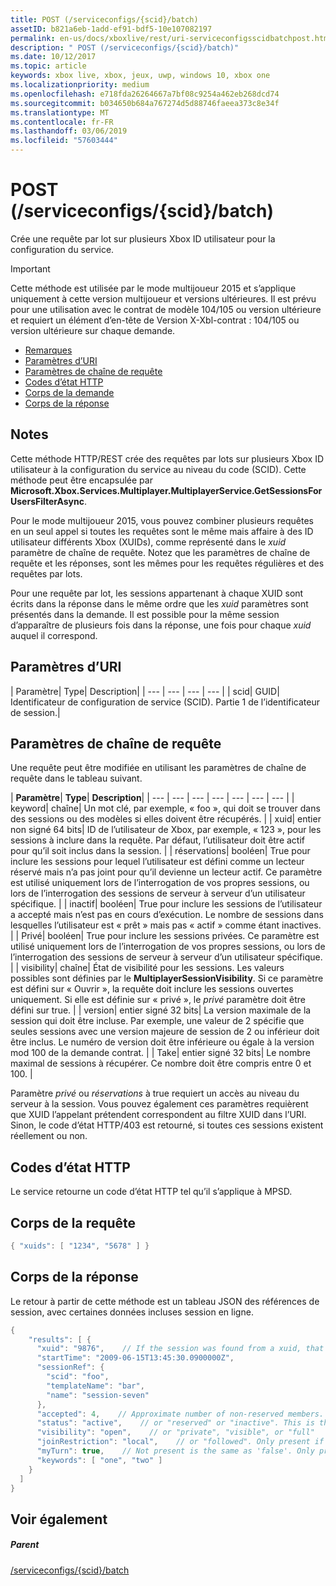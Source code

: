 ```yaml
---
title: POST (/serviceconfigs/{scid}/batch)
assetID: b821a6eb-1add-ef91-bdf5-10e107082197
permalink: en-us/docs/xboxlive/rest/uri-serviceconfigsscidbatchpost.html
description: " POST (/serviceconfigs/{scid}/batch)"
ms.date: 10/12/2017
ms.topic: article
keywords: xbox live, xbox, jeux, uwp, windows 10, xbox one
ms.localizationpriority: medium
ms.openlocfilehash: e718fda26264667a7bf08c9254a462eb268dcd74
ms.sourcegitcommit: b034650b684a767274d5d88746faeea373c8e34f
ms.translationtype: MT
ms.contentlocale: fr-FR
ms.lasthandoff: 03/06/2019
ms.locfileid: "57603444"
---
```

# <a name="post-serviceconfigsscidbatch"></a>POST (/serviceconfigs/{scid}/batch)
Crée une requête par lot sur plusieurs Xbox ID utilisateur pour la configuration du service.

> [!IMPORTANT]
> Cette méthode est utilisée par le mode multijoueur 2015 et s’applique uniquement à cette version multijoueur et versions ultérieures. Il est prévu pour une utilisation avec le contrat de modèle 104/105 ou version ultérieure et requiert un élément d’en-tête de Version X-Xbl-contrat : 104/105 ou version ultérieure sur chaque demande.

  * [Remarques](#ID4ET)
  * [Paramètres d’URI](#ID4ELB)
  * [Paramètres de chaîne de requête](#ID4EVB)
  * [Codes d’état HTTP](#ID4EGF)
  * [Corps de la demande](#ID4ENF)
  * [Corps de la réponse](#ID4EWF)

<a id="ID4ET"></a>


## <a name="remarks"></a>Notes

Cette méthode HTTP/REST crée des requêtes par lots sur plusieurs Xbox ID utilisateur à la configuration du service au niveau du code (SCID). Cette méthode peut être encapsulée par **Microsoft.Xbox.Services.Multiplayer.MultiplayerService.GetSessionsForUsersFilterAsync**.

Pour le mode multijoueur 2015, vous pouvez combiner plusieurs requêtes en un seul appel si toutes les requêtes sont le même mais affaire à des ID utilisateur différents Xbox (XUIDs), comme représenté dans le *xuid* paramètre de chaîne de requête. Notez que les paramètres de chaîne de requête et les réponses, sont les mêmes pour les requêtes régulières et des requêtes par lots.

Pour une requête par lot, les sessions appartenant à chaque XUID sont écrits dans la réponse dans le même ordre que les *xuid* paramètres sont présentés dans la demande. Il est possible pour la même session d’apparaître de plusieurs fois dans la réponse, une fois pour chaque *xuid* auquel il correspond.

<a id="ID4ELB"></a>


## <a name="uri-parameters"></a>Paramètres d’URI

| Paramètre| Type| Description|
| --- | --- | --- | --- |
| scid| GUID| Identificateur de configuration de service (SCID). Partie 1 de l’identificateur de session.|

<a id="ID4EVB"></a>


## <a name="query-string-parameters"></a>Paramètres de chaîne de requête

Une requête peut être modifiée en utilisant les paramètres de chaîne de requête dans le tableau suivant.

| <b>Paramètre</b>| <b>Type</b>| <b>Description</b>|
| --- | --- | --- | --- | --- | --- | --- |
| keyword| chaîne| Un mot clé, par exemple, « foo », qui doit se trouver dans des sessions ou des modèles si elles doivent être récupérés. |
| xuid| entier non signé 64 bits| ID de l’utilisateur de Xbox, par exemple, « 123 », pour les sessions à inclure dans la requête. Par défaut, l’utilisateur doit être actif pour qu’il soit inclus dans la session. |
| réservations| booléen| True pour inclure les sessions pour lequel l’utilisateur est défini comme un lecteur réservé mais n’a pas joint pour qu’il devienne un lecteur actif. Ce paramètre est utilisé uniquement lors de l’interrogation de vos propres sessions, ou lors de l’interrogation des sessions de serveur à serveur d’un utilisateur spécifique. |
| inactif| booléen| True pour inclure les sessions de l’utilisateur a accepté mais n’est pas en cours d’exécution. Le nombre de sessions dans lesquelles l’utilisateur est « prêt » mais pas « actif » comme étant inactives. |
| Privé| booléen| True pour inclure les sessions privées. Ce paramètre est utilisé uniquement lors de l’interrogation de vos propres sessions, ou lors de l’interrogation des sessions de serveur à serveur d’un utilisateur spécifique. |
| visibility| chaîne| État de visibilité pour les sessions. Les valeurs possibles sont définies par le <b>MultiplayerSessionVisibility</b>. Si ce paramètre est défini sur « Ouvrir », la requête doit inclure les sessions ouvertes uniquement. Si elle est définie sur « privé », le <i>privé</i> paramètre doit être défini sur true. |
| version| entier signé 32 bits| La version maximale de la session qui doit être incluse. Par exemple, une valeur de 2 spécifie que seules sessions avec une version majeure de session de 2 ou inférieur doit être inclus. Le numéro de version doit être inférieure ou égale à la version mod 100 de la demande contrat. |
| Take| entier signé 32 bits| Le nombre maximal de sessions à récupérer. Ce nombre doit être compris entre 0 et 100. |


Paramètre *privé* ou *réservations* à true requiert un accès au niveau du serveur à la session. Vous pouvez également ces paramètres requièrent que XUID l’appelant prétendent correspondent au filtre XUID dans l’URI. Sinon, le code d’état HTTP/403 est retourné, si toutes ces sessions existent réellement ou non.

<a id="ID4EGF"></a>


## <a name="http-status-codes"></a>Codes d’état HTTP
Le service retourne un code d’état HTTP tel qu’il s’applique à MPSD.  
<a id="ID4ENF"></a>


## <a name="request-body"></a>Corps de la requête


```cpp
{ "xuids": [ "1234", "5678" ] }

```


<a id="ID4EWF"></a>


## <a name="response-body"></a>Corps de la réponse

Le retour à partir de cette méthode est un tableau JSON des références de session, avec certaines données incluses session en ligne.


```cpp
{
    "results": [ {
      "xuid": "9876",    // If the session was found from a xuid, that xuid.
      "startTime": "2009-06-15T13:45:30.0900000Z",
      "sessionRef": {
        "scid": "foo",
        "templateName": "bar",
        "name": "session-seven"
      },
      "accepted": 4,    // Approximate number of non-reserved members.
      "status": "active",    // or "reserved" or "inactive". This is the state of the user in the session, not the session itself. Only present if the session was found using a xuid.
      "visibility": "open",    // or "private", "visible", or "full"
      "joinRestriction": "local",    // or "followed". Only present if 'visibility' is "open" or "full" and the session has a join restriction.
      "myTurn": true,    // Not present is the same as 'false'. Only present if the session was found using a xuid.
      "keywords": [ "one", "two" ]
    }
  ]
}

```


<a id="ID4EDG"></a>


## <a name="see-also"></a>Voir également

<a id="ID4EFG"></a>


##### <a name="parent"></a>Parent

[/serviceconfigs/{scid}/batch](uri-serviceconfigsscidbatch.md)
